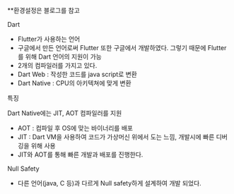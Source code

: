 **환경설정은 블로그를 참고



Dart

- Flutter가 사용하는 언어
- 구글에서 만든 언어로써 Flutter 또한 구글에서 개발하였다. 그렇기 때문에 Flutter를 위해 Dart 언어의 지원이 가능
- 2개의 컴파일러를 가지고 있다.
- Dart Web : 작성한 코드를 java script로 변환
- Dart Native : CPU의 아키텍쳐에 맞게 변환



특징

Dart Native에는 JIT, AOT 컴파일러를 지원

- AOT : 컴파일 후 OS에 맞는 바이너리를 배포
- JIT : Dart VM을 사용하여 코드가 가상머신 위에서 도는 느낌, 개발시에 빠른 디버깅을 위해 사용
- JIT와 AOT를 통해 빠른 개발과 배포를 진행한다.



Null Safety

- 다른 언어(java, C 등)과 다르게 Null safety하게 설계하여 개발 되었다.







